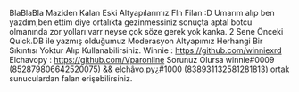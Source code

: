 BlaBlaBla Maziden Kalan Eski Altyapılarımız Fln Filan :D
Umarım alıp ben yazdım,ben ettim diye ortalıkta gezinmessiniz sonuçta aptal botcu olmanında zor yolları varr neyse çok söze gerek yok kanka.
2 Sene Önceki Quick.DB ile yazmış olduğumuz Moderasyon Altyapımız Herhangi Bir Sıkıntısı Yoktur Alıp Kullanabilirsiniz.
Winnie : https://github.com/winniexrd
Elchavopy : https://github.com/Vparonline
Sorunuz Olursa winnie#0009 (852879806642520075) && elchâvo.py¿#1000 (838931132581281813) ortak sunuculardan falan erişebilirsiniz.
